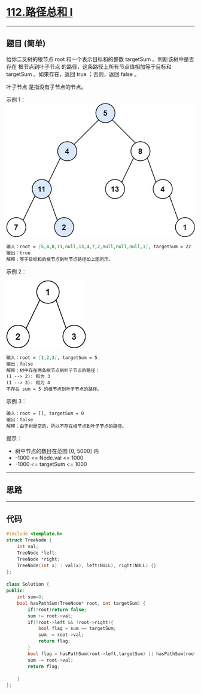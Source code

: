 # [112.路径总和 I](https://leetcode.cn/problems/path-sum/description/)

---

## 题目 (简单)

给你二叉树的根节点 root 和一个表示目标和的整数 targetSum 。判断该树中是否存在 根节点到叶子节点 的路径，这条路径上所有节点值相加等于目标和 targetSum 。如果存在，返回 true ；否则，返回 false 。  

叶子节点 是指没有子节点的节点。  

示例 1：  
![Alt text](https://github.com/yang-yang-o-o/CodingNotes/blob/main/Coding/asset/112_1.png)  

```markdown
输入：root = [5,4,8,11,null,13,4,7,2,null,null,null,1], targetSum = 22
输出：true
解释：等于目标和的根节点到叶节点路径如上图所示。
```

示例 2：  

![Alt text](https://github.com/yang-yang-o-o/CodingNotes/blob/main/Coding/asset/112_2.png)  

```markdown
输入：root = [1,2,3], targetSum = 5
输出：false
解释：树中存在两条根节点到叶子节点的路径：
(1 --> 2): 和为 3
(1 --> 3): 和为 4
不存在 sum = 5 的根节点到叶子节点的路径。
```

示例 3：  

```markdown
输入：root = [], targetSum = 0
输出：false
解释：由于树是空的，所以不存在根节点到叶子节点的路径。
```

提示：  

- 树中节点的数目在范围 [0, 5000] 内
- -1000 <= Node.val <= 1000
- -1000 <= targetSum <= 1000

---

## 思路

---

## 代码

```C++
#include <template.h>
struct TreeNode {
    int val;
    TreeNode *left;
    TreeNode *right;
    TreeNode(int x) : val(x), left(NULL), right(NULL) {}
};

class Solution {
public:
    int sum=0;
    bool hasPathSum(TreeNode* root, int targetSum) {
        if(!root)return false;
        sum += root->val;
        if(!root->left && !root->right){
            bool flag = sum == targetSum;
            sum -= root->val;
            return flag;
        }
        bool flag = hasPathSum(root->left,targetSum) || hasPathSum(root->right,targetSum);
        sum -= root->val;
        return flag;

    }
};
```
